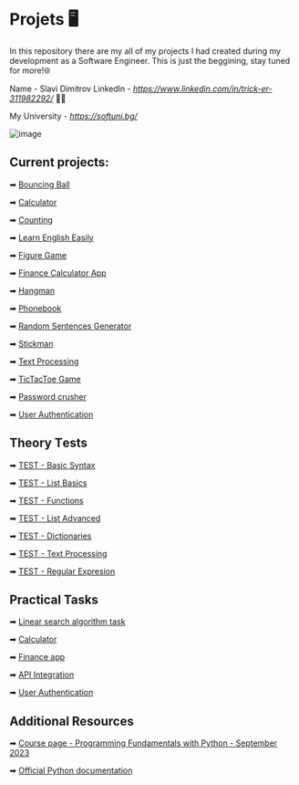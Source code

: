 # Projets 🖥️
In this repository there are my all of my projects I had created during my development as a Software Engineer.
This is just the beggining, stay tuned for more!🌐

Name - Slavi Dimitrov Linkedln - *https://www.linkedin.com/in/trick-er-311982292/* 🐱‍🚀

My University - *https://softuni.bg/* 

![image](https://user-images.githubusercontent.com/68993494/185683680-bcfefe65-88fb-4192-b0b2-ff9130c39487.png)

## Current projects:
➡ [Bouncing Ball](https://github.com/sldimitrov/Projects/tree/main/BouncingBall)

➡ [Calculator](https://github.com/sldimitrov/Projects/tree/main/Calculator)

➡ [Counting](https://github.com/sldimitrov/Projects/tree/main/Counting)

➡ [Learn English Easily](https://github.com/sldimitrov/Projects/tree/main/EnglishWordsScript)

➡ [Figure Game](https://github.com/sldimitrov/Projects/tree/main/FigureGame)

➡ [Finance Calculator App](https://github.com/sldimitrov/Projects/tree/main/FinanceCalculatorApp)

➡ [Hangman](https://github.com/sldimitrov/Projects/tree/main/Hangman)

➡ [Phonebook](https://github.com/sldimitrov/Projects/tree/main/Phonebook)

➡ [Random Sentences Generator](https://github.com/sldimitrov/Projects/tree/main/RandomSentencesGenerator)

➡ [Stickman](https://github.com/sldimitrov/Projects/tree/main/Stickman)

➡ [Text Processing](https://github.com/sldimitrov/Projects/tree/main/TextProcessing)

➡ [TicTacToe Game](https://github.com/sldimitrov/Projects/tree/main/TicTacToeGame)

➡ [Password crusher](https://github.com/sldimitrov/Projects/tree/main/UsedPassBreaker)

➡ [User Authentication](https://github.com/sldimitrov/Projects/tree/main/UserAuthentication)

## Theory Тests
➡ [TEST - Basic Syntax](https://github.com/zahariev-webbersof/python-fundamentals-09-2023/blob/main/TEST%20-%20Basic%20Syntax.md) 

➡ [TEST - List Basics](https://github.com/zahariev-webbersof/python-fundamentals-09-2023/blob/main/TEST%20-%20Lists%20Basic.md)

➡ [TEST - Functions](https://github.com/zahariev-webbersof/python-fundamentals-09-2023/blob/main/TEST%20-%20Functions.md)

➡ [TEST - List Advanced](https://github.com/zahariev-webbersof/python-fundamentals-09-2023/blob/main/TEST%20-%20List%20Advanced.md)

➡ [TEST - Dictionaries](https://github.com/zahariev-webbersof/python-fundamentals-09-2023/blob/main/TEST%20-%20Dictionary.md)

➡ [TEST - Text Processing](https://github.com/zahariev-webbersof/python-fundamentals-09-2023/blob/main/TEST%20-%20Text%20Processing.md)

➡ [TEST - Regular Expresion](https://github.com/zahariev-webbersof/python-fundamentals-09-2023/blob/main/TEST%20-%20Regular%20Expresion.md)


## Practical Tasks

➡ [Linear search algorithm task](https://github.com/zahariev-webbersof/python-fundamentals-09-2023/blob/main/Linear%20search%20algorithm.md)

➡ [Calculator](https://github.com/zahariev-webbersof/python-fundamentals-09-2023/blob/main/Calculator.md)

➡ [Finance app](https://github.com/zahariev-webbersof/python-fundamentals-09-2023/blob/main/Finance%20App.md)

➡ [API Integration](https://github.com/zahariev-webbersof/python-fundamentals-09-2023/blob/main/API%20integration.md)

➡ [User Authentication](https://github.com/zahariev-webbersof/python-fundamentals-09-2023/blob/main/User%20Authentication.md)


## Additional Resources

➡ [Course page - Programming Fundamentals with Python - September 2023](https://softuni.bg/trainings/4222/programming-fundamentals-with-python-september-2023)

➡ [Official Python documentation](https://docs.python.org/3/)
